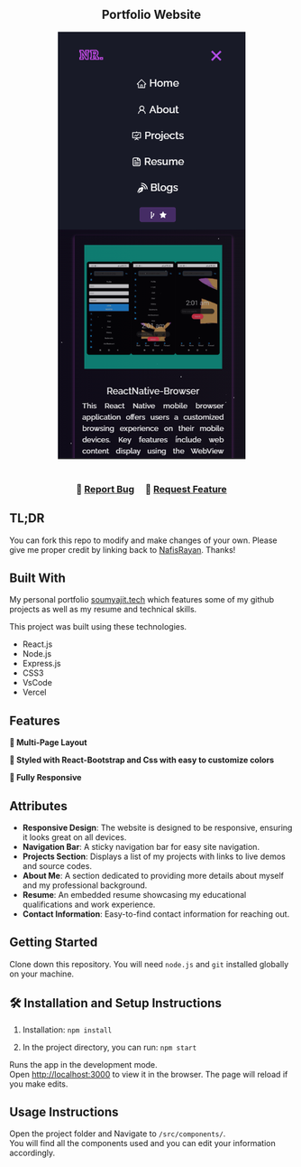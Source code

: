 <h2 align="center">
  Portfolio Website<br/>
  <!-- Visit the live site: [nafisrayan.tech](https://nafisrayan.tech) -->
</h2>
<div align="center">
  <img alt="Demo" src="./Images/readme-img1.png" />
</div>

<br/>

<h3 align="center">
    🔹
    <a href="https://github.com/NafisRayan/Portfolio/issues">Report Bug</a> &nbsp; &nbsp;
    🔹
    <a href="https://github.com/NafisRayan/Portfolio/issues">Request Feature</a>
</h3>

## TL;DR

You can fork this repo to modify and make changes of your own. Please give me proper credit by linking back to [NafisRayan](https://github.com/NafisRayan/Portfolio). Thanks!

## Built With

My personal portfolio <a href="https://soumyajit.vercel.app/" target="_blank">soumyajit.tech</a> which features some of my github projects as well as my resume and technical skills.<br/>

This project was built using these technologies.

- React.js
- Node.js
- Express.js
- CSS3
- VsCode
- Vercel

## Features

**📖 Multi-Page Layout**

**🎨 Styled with React-Bootstrap and Css with easy to customize colors**

**📱 Fully Responsive**

## Attributes

- **Responsive Design**: The website is designed to be responsive, ensuring it looks great on all devices.
- **Navigation Bar**: A sticky navigation bar for easy site navigation.
- **Projects Section**: Displays a list of my projects with links to live demos and source codes.
- **About Me**: A section dedicated to providing more details about myself and my professional background.
- **Resume**: An embedded resume showcasing my educational qualifications and work experience.
- **Contact Information**: Easy-to-find contact information for reaching out.


## Getting Started

Clone down this repository. You will need `node.js` and `git` installed globally on your machine.

## 🛠 Installation and Setup Instructions

1. Installation: `npm install`

2. In the project directory, you can run: `npm start`

Runs the app in the development mode.\
Open [http://localhost:3000](http://localhost:3000) to view it in the browser.
The page will reload if you make edits.

## Usage Instructions

Open the project folder and Navigate to `/src/components/`. <br/>
You will find all the components used and you can edit your information accordingly.